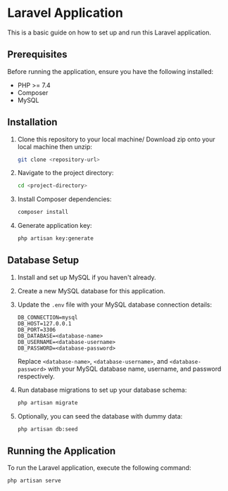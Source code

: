 # Laravel Application

This is a basic guide on how to set up and run this Laravel application.

## Prerequisites

Before running the application, ensure you have the following installed:

-   PHP >= 7.4
-   Composer
-   MySQL

## Installation

1. Clone this repository to your local machine/ Download zip onto your local machine then unzip:

    ```bash
    git clone <repository-url>
    ```

2. Navigate to the project directory:

    ```bash
    cd <project-directory>
    ```

3. Install Composer dependencies:

    ```bash
    composer install
    ```

4. Generate application key:

    ```bash
    php artisan key:generate
    ```

## Database Setup

1. Install and set up MySQL if you haven't already.

2. Create a new MySQL database for this application.

3. Update the `.env` file with your MySQL database connection details:

    ```
    DB_CONNECTION=mysql
    DB_HOST=127.0.0.1
    DB_PORT=3306
    DB_DATABASE=<database-name>
    DB_USERNAME=<database-username>
    DB_PASSWORD=<database-password>
    ```

    Replace `<database-name>`, `<database-username>`, and `<database-password>` with your MySQL database name, username, and password respectively.

4. Run database migrations to set up your database schema:

    ```bash
    php artisan migrate
    ```

5. Optionally, you can seed the database with dummy data:

    ```bash
    php artisan db:seed
    ```

## Running the Application

To run the Laravel application, execute the following command:

```bash
php artisan serve
```
